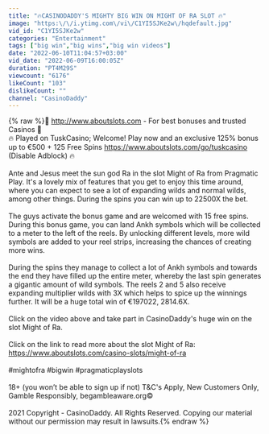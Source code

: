 ```yaml
---
title: "🔥CASINODADDY'S MIGHTY BIG WIN ON MIGHT OF RA SLOT 🔥"
image: "https:\/\/i.ytimg.com\/vi\/C1YI5SJKe2w\/hqdefault.jpg"
vid_id: "C1YI5SJKe2w"
categories: "Entertainment"
tags: ["big win","big wins","big win videos"]
date: "2022-06-10T11:04:57+03:00"
vid_date: "2022-06-09T16:00:05Z"
duration: "PT4M29S"
viewcount: "6176"
likeCount: "103"
dislikeCount: ""
channel: "CasinoDaddy"
---
```

{% raw %}🌟 <a rel="nofollow" target="blank" href="http://www.aboutslots.com">http://www.aboutslots.com</a> - For best bonuses and trusted Casinos 🌟<br />🔥 Played on TuskCasino; Welcome! Play now and an exclusive 125% bonus up to €500 + 125 Free Spins  <a rel="nofollow" target="blank" href="https://www.aboutslots.com/go/tuskcasino">https://www.aboutslots.com/go/tuskcasino</a> (Disable Adblock) 🔥<br /><br />Ante and Jesus meet the sun god Ra in the slot Might of Ra from Pragmatic Play. It's a lovely mix of features that you get to enjoy this time around, where you can expect to see a lot of expanding wilds and normal wilds, among other things. During the spins you can win up to 22500X the bet.<br /><br />The guys activate the bonus game and are welcomed with 15 free spins. During this bonus game, you can land Ankh symbols which will be collected to a meter to the left of the reels. By unlocking different levels, more wild symbols are added to your reel strips, increasing the chances of creating more wins.<br /><br />During the spins they manage to collect a lot of Ankh symbols and towards the end they have filled up the entire meter, whereby the last spin generates a gigantic amount of wild symbols. The reels 2 and 5 also receive expanding multiplier wilds with 3X which helps to spice up the winnings further. It will be a huge total win of €197022, 2814.6X.<br /><br />Click on the video above and take part in CasinoDaddy's huge win on the slot Might of Ra.<br /><br />Click on the link to read more about the slot Might of Ra: <a rel="nofollow" target="blank" href="https://www.aboutslots.com/casino-slots/might-of-ra">https://www.aboutslots.com/casino-slots/might-of-ra</a><br /><br />#mightofra #bigwin #pragmaticplayslots<br /><br />18+ (you won’t be able to sign up if not) T&amp;C's Apply, New Customers Only, Gamble Responsibly, begambleaware.org© <br /><br />2021 Copyright - CasinoDaddy. All Rights Reserved. Copying our material without our permission may result in lawsuits.{% endraw %}
